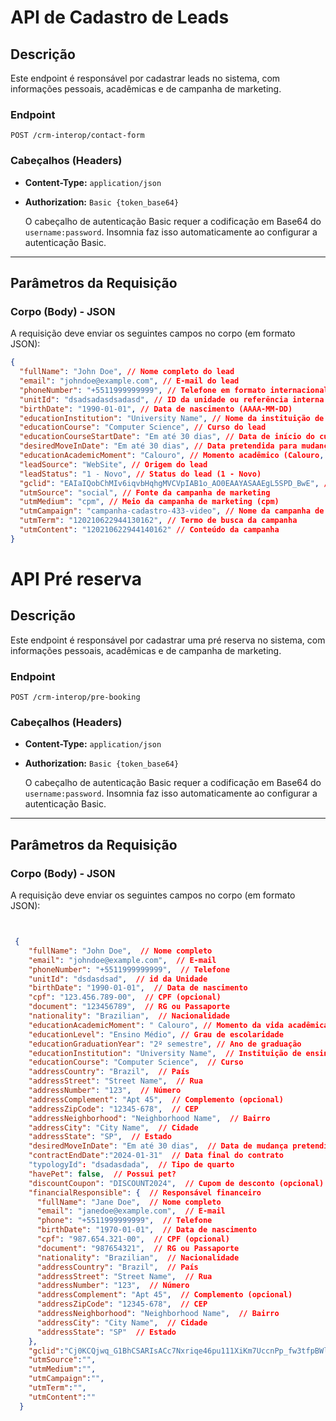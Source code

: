 # API de Cadastro de Leads

## Descrição

Este endpoint é responsável por cadastrar leads no sistema, com informações pessoais, acadêmicas e de campanha de marketing.

### Endpoint

`POST /crm-interop/contact-form`

### Cabeçalhos (Headers)

- **Content-Type:** `application/json`
- **Authorization:** `Basic {token_base64}`

  O cabeçalho de autenticação Basic requer a codificação em Base64 do `username:password`. Insomnia faz isso automaticamente ao configurar a autenticação Basic.

---

## Parâmetros da Requisição

### Corpo (Body) - JSON

A requisição deve enviar os seguintes campos no corpo (em formato JSON):

```json
{
  "fullName": "John Doe", // Nome completo do lead
  "email": "johndoe@example.com", // E-mail do lead
  "phoneNumber": "+5511999999999", // Telefone em formato internacional
  "unitId": "dsadsadasdsadasd", // ID da unidade ou referência interna
  "birthDate": "1990-01-01", // Data de nascimento (AAAA-MM-DD)
  "educationInstitution": "University Name", // Nome da instituição de ensino
  "educationCourse": "Computer Science", // Curso do lead
  "educationCourseStartDate": "Em até 30 dias", // Data de início do curso
  "desiredMoveInDate": "Em até 30 dias", // Data pretendida para mudança (opcional)
  "educationAcademicMoment": "Calouro", // Momento acadêmico (Calouro, Veterano, etc.)
  "leadSource": "WebSite", // Origem do lead
  "leadStatus": "1 - Novo", // Status do lead (1 - Novo)
  "gclid": "EAIaIQobChMIv6iqvbHqhgMVCVpIAB1o_AO0EAAYASAAEgL5SPD_BwE", // Google Click ID
  "utmSource": "social", // Fonte da campanha de marketing
  "utmMedium": "cpm", // Meio da campanha de marketing (cpm)
  "utmCampaign": "campanha-cadastro-433-video", // Nome da campanha de marketing
  "utmTerm": "120210622944130162", // Termo de busca da campanha
  "utmContent": "120210622944140162" // Conteúdo da campanha
}
```

# API Pré reserva

## Descrição

Este endpoint é responsável por cadastrar uma pré reserva no sistema, com informações pessoais, acadêmicas e de campanha de marketing.

### Endpoint

`POST /crm-interop/pre-booking`

### Cabeçalhos (Headers)

- **Content-Type:** `application/json`
- **Authorization:** `Basic {token_base64}`

  O cabeçalho de autenticação Basic requer a codificação em Base64 do `username:password`. Insomnia faz isso automaticamente ao configurar a autenticação Basic.

---

## Parâmetros da Requisição

### Corpo (Body) - JSON

A requisição deve enviar os seguintes campos no corpo (em formato JSON):

```json


 {
    "fullName": "John Doe",  // Nome completo
    "email": "johndoe@example.com",  // E-mail
    "phoneNumber": "+5511999999999",  // Telefone
    "unitId": "dsdasdsad",  // id da Unidade
    "birthDate": "1990-01-01",  // Data de nascimento
    "cpf": "123.456.789-00",  // CPF (opcional)
    "document": "123456789",  // RG ou Passaporte
    "nationality": "Brazilian",  // Nacionalidade
    "educationAcademicMoment": " Calouro", // Momento da vida acadêmica
    "educationLevel": "Ensino Médio", // Grau de escolaridade
    "educationGraduationYear": "2º semestre", // Ano de graduação
    "educationInstitution": "University Name",  // Instituição de ensino
    "educationCourse": "Computer Science",  // Curso
    "addressCountry": "Brazil",  // País
    "addressStreet": "Street Name",  // Rua
    "addressNumber": "123",  // Número
    "addressComplement": "Apt 45",  // Complemento (opcional)
    "addressZipCode": "12345-678",  // CEP
    "addressNeighborhood": "Neighborhood Name",  // Bairro
    "addressCity": "City Name",  // Cidade
    "addressState": "SP",  // Estado
    "desiredMoveInDate": "Em até 30 dias",  // Data de mudança pretendida (opcional)
    "contractEndDate":"2024-01-31"  // Data final do contrato
    "typologyId": "dsadasdada",  // Tipo de quarto
    "havePet": false,  // Possui pet?
    "discountCoupon": "DISCOUNT2024",  // Cupom de desconto (opcional)
    "financialResponsible": {  // Responsável financeiro
      "fullName": "Jane Doe",  // Nome completo
      "email": "janedoe@example.com",  // E-mail
      "phone": "+5511999999999",  // Telefone
      "birthDate": "1970-01-01",  // Data de nascimento
      "cpf": "987.654.321-00",  // CPF (opcional)
      "document": "987654321",  // RG ou Passaporte
      "nationality": "Brazilian",  // Nacionalidade
      "addressCountry": "Brazil",  // País
      "addressStreet": "Street Name",  // Rua
      "addressNumber": "123",  // Número
      "addressComplement": "Apt 45",  // Complemento (opcional)
      "addressZipCode": "12345-678",  // CEP
      "addressNeighborhood": "Neighborhood Name",  // Bairro
      "addressCity": "City Name",  // Cidade
      "addressState": "SP"  // Estado
    },
	"gclid":"Cj0KCQjwq_G1BhCSARIsACc7Nxriqe46pu111XiKm7UccnPp_fw3tfpBWl-WDlbAmlbadmW-7kLkL2oaAnjjEALw_wcB",
	"utmSource":"",
	"utmMedium":"",
	"utmCampaign":"",
	"utmTerm":"",
	"utmContent":""
  }
```
